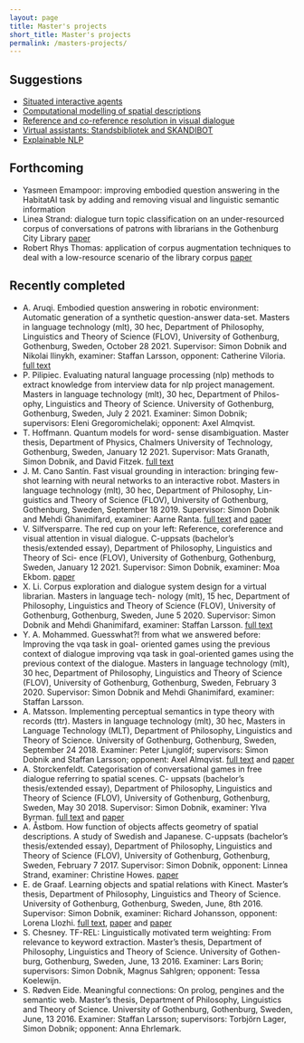 ```yaml
---
layout: page
title: Master's projects
short_title: Master's projects
permalink: /masters-projects/
---
```


## Suggestions

  - [Situated interactive agents](/masters-projects/situated-agents.md)
  - [Computational modelling of spatial descriptions](/masters-projects/spatial-language.md)
  - [Reference and co-reference resolution in visual dialogue](/masters-projects/co-reference.md)
  - [Virtual assistants: Standsbibliotek and SKANDIBOT](/masters-projects/virtual-assistants.md)
  - [Explainable NLP](/masters-projects/explainable-ai.md)


## Forthcoming

  - Yasmeen Emampoor: improving embodied question answering in the HabitatAI task by adding and removing visual and linguistic semantic information
  - Linea Strand: dialogue turn topic classification on an under-resourced corpus of conversations of patrons with librarians in the Gothenburg City Library [paper](https://gup.ub.gu.se/publication/294807?lang=en)
  - Robert Rhys Thomas: application of corpus augmentation techniques to deal with a low-resource scenario of the library corpus [paper](https://gup.ub.gu.se/publication/294797?lang=en)

## Recently completed

  - A. Aruqi. Embodied question answering in robotic environment: Automatic generation of a synthetic question-answer data-set. Masters in language technology (mlt), 30 hec, Department of Philosophy, Linguistics and Theory of Science (FLOV), University of Gothenburg, Gothenburg, Sweden, October 28 2021. Supervisor: Simon Dobnik and Nikolai Ilinykh, examiner: Staffan Larsson, opponent: Catherine Viloria. [full text](http://hdl.handle.net/2077/70001)
  - P. Pilipiec. Evaluating natural language processing (nlp) methods to extract knowledge from interview data for nlp project management. Masters in language technology (mlt), 30 hec, Department of Philos- ophy, Linguistics and Theory of Science. University of Gothenburg, Gothenburg, Sweden, July 2 2021. Examiner: Simon Dobnik; supervisors: Eleni Gregoromichelaki; opponent: Axel Almqvist.
  - T. Hoffmann. Quantum models for word- sense disambiguation. Master thesis, Department of Physics, Chalmers University of Technology, Gothenburg, Sweden, January 12 2021. Supervisor: Mats Granath, Simon Dobnik, and David Fitzek. [full text](https://hdl.handle.net/20.500.12380/302687)
  - J. M. Cano Santín. Fast visual grounding in interaction: bringing few-shot learning with neural networks to an interactive robot. Masters in language technology (mlt), 30 hec, Department of Philosophy, Lin- guistics and Theory of Science (FLOV), University of Gothenburg, Gothenburg, Sweden, September 18 2019. Supervisor: Simon Dobnik and Mehdi Ghanimifard, examiner: Aarne Ranta. [full text](http://hdl.handle.net/2077/62035) and [paper](https://gup.ub.gu.se/publication/294796?lang=en)
  - V. Silfversparre. The red cup on your left: Reference, coreference and visual attention in visual dialogue. C-uppsats (bachelor’s thesis/extended essay), Department of Philosophy, Linguistics and Theory of Sci- ence (FLOV), University of Gothenburg, Gothenburg, Sweden, January 12 2021. Supervisor: Simon Dobnik, examiner: Moa Ekbom. [paper](https://gup.ub.gu.se/publication/307645?lang=en)
  - X. Li. Corpus exploration and dialogue system design for a virtual librarian. Masters in language tech- nology (mlt), 15 hec, Department of Philosophy, Linguistics and Theory of Science (FLOV), University of Gothenburg, Gothenburg, Sweden, June 5 2020. Supervisor: Simon Dobnik and Mehdi Ghanimifard, examiner: Staffan Larsson. [full text](http://hdl.handle.net/2077/66260)
  - Y. A. Mohammed. Guesswhat?! from what we answered before: Improving the vqa task in goal- oriented games using the previous context of dialogue improving vqa task in goal-oriented games using the previous context of the dialogue. Masters in language technology (mlt), 30 hec, Department of Philosophy, Linguistics and Theory of Science (FLOV), University of Gothenburg, Gothenburg, Sweden, February 3 2020. Supervisor: Simon Dobnik and Mehdi Ghanimifard, examiner: Staffan Larsson.
  - A. Matsson. Implementing perceptual semantics in type theory with records (ttr). Masters in language technology (mlt), 30 hec, Masters in Language Technology (MLT), Department of Philosophy, Linguistics and Theory of Science. University of Gothenburg, Gothenburg, Sweden, September 24 2018. Examiner: Peter Ljunglöf; supervisors: Simon Dobnik and Staffan Larsson; opponent: Axel Almqvist. [full text](http://hdl.handle.net/2077/62521) and [paper](https://gup.ub.gu.se/publication/284011?lang=en)
  - A. Storckenfeldt. Categorisation of conversational games in free dialogue referring to spatial scenes. C- uppsats (bachelor’s thesis/extended essay), Department of Philosophy, Linguistics and Theory of Science (FLOV), University of Gothenburg, Gothenburg, Sweden, May 30 2018. Supervisor: Simon Dobnik, examiner: Ylva Byrman. [full text](http://hdl.handle.net/2077/58036) and [paper](https://gup.ub.gu.se/publication/272301?lang=en)
  - A. Åstbom. How function of objects affects geometry of spatial descriptions. A study of Swedish and Japanese. C-uppsats (bachelor’s thesis/extended essay), Department of Philosophy, Linguistics and Theory of Science (FLOV), University of Gothenburg, Gothenburg, Sweden, February 7 2017. Supervisor: Simon Dobnik, opponent: Linnea Strand, examiner: Christine Howes. [paper](https://gup.ub.gu.se/publication/255455)
  - E. de Graaf. Learning objects and spatial relations with Kinect. Master’s thesis, Department of Philosophy, Linguistics and Theory of Science. University of Gothenburg, Gothenburg, Sweden, June, 8th 2016. Supervisor: Simon Dobnik, examiner: Richard Johansson, opponent: Lorena Llozhi. [full text](http://hdl.handle.net/2077/66207), [paper](https://gup.ub.gu.se/publication/253950) and [paper](https://gup.ub.gu.se/publication/255374)
  - S. Chesney. TF-REL: Linguistically motivated term weighting: From relevance to keyword extraction. Master’s thesis, Department of Philosophy, Linguistics and Theory of Science. University of Gothen- burg, Gothenburg, Sweden, June, 13 2016. Examiner: Lars Borin; supervisors: Simon Dobnik, Magnus Sahlgren; opponent: Tessa Koelewijn.
  - S. Rødven Eide. Meaningful connections: On prolog, pengines and the semantic web. Master’s thesis, Department of Philosophy, Linguistics and Theory of Science. University of Gothenburg, Gothenburg, Sweden, June, 13 2016. Examiner: Staffan Larsson; supervisors: Torbjörn Lager, Simon Dobnik; opponent: Anna Ehrlemark.
